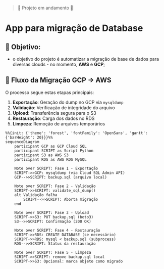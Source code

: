 > 🚧 Projeto em andamento 🚧

# App para migração de Database

## 🎯 Objetivo:
- o objetivo do projeto é automatizar a migração de base de dados para diversas clouds - no momento, **AWS** e **GCP**;

## 🔄 Fluxo da Migração GCP -> AWS

O processo segue estas etapas principais:

1. **Exportação**: Geração do dump no GCP via `mysqldump`
2. **Validação**: Verificação de integridade do arquivo
3. **Upload**: Transferência segura para o S3
4. **Restauração**: Carga dos dados no RDS
5. **Limpeza**: Remoção de arquivos temporários

```mermaid
%%{init: {'theme': 'forest', 'fontFamily': 'OpenSans', 'gantt': {'barHeight': 20}}}%%
sequenceDiagram
    participant GCP as GCP Cloud SQL
    participant SCRIPT as Script Python
    participant S3 as AWS S3
    participant RDS as AWS RDS MySQL
    
    Note over SCRIPT: Fase 1 - Exportação
    SCRIPT->>GCP: mysqldump (via Cloud SQL Admin API)
    GCP-->>SCRIPT: backup.sql (arquivo local)
    
    Note over SCRIPT: Fase 2 - Validação
    SCRIPT->>SCRIPT: validate_sql_dump()
    alt Validação falha
        SCRIPT-->>SCRIPT: Aborta migração
    end
    
    Note over SCRIPT: Fase 3 - Upload
    SCRIPT->>S3: PUT backup.sql (boto3)
    S3-->>SCRIPT: Confirmação (200 OK)
    
    Note over SCRIPT: Fase 4 - Restauração
    SCRIPT->>RDS: CREATE DATABASE (se necessário)
    SCRIPT->>RDS: mysql < backup.sql (subprocess)
    RDS-->>SCRIPT: Status da restauração
    
    Note over SCRIPT: Fase 5 - Limpeza
    SCRIPT->>SCRIPT: remove backup.sql local
    SCRIPT->>S3: Opcional: marca objeto como migrado
```


